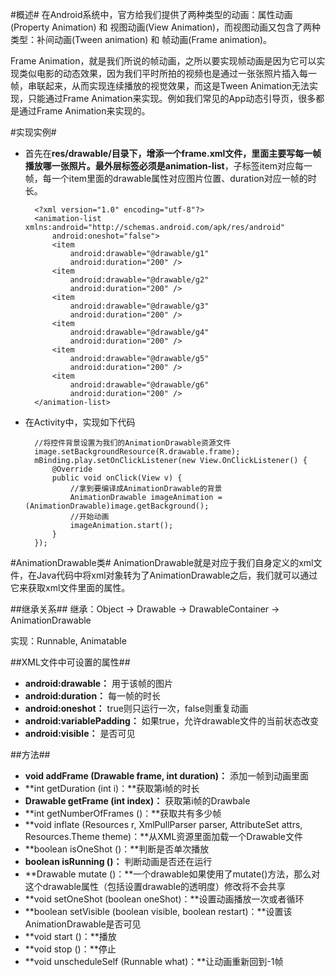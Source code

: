 #概述#
在Android系统中，官方给我们提供了两种类型的动画：属性动画(Property Animation) 和 视图动画(View Animation)，而视图动画又包含了两种类型：补间动画(Tween animation) 和 帧动画(Frame animation)。

Frame Animation，就是我们所说的帧动画，之所以要实现帧动画是因为它可以实现类似电影的动态效果，因为我们平时所拍的视频也是通过一张张照片插入每一帧，串联起来，从而实现连续播放的视觉效果，而这是Tween Animation无法实现，只能通过Frame Animation来实现。例如我们常见的App动态引导页，很多都是通过Frame Animation来实现的。

#实现实例#
- 首先在**res/drawable/**目录下，增添一个frame.xml文件，里面主要写每一帧播放哪一张照片。最外层标签必须是**animation-list**，子标签item对应每一帧，每一个item里面的drawable属性对应图片位置、duration对应一帧的时长。

	    <?xml version="1.0" encoding="utf-8"?>
		<animation-list xmlns:android="http://schemas.android.com/apk/res/android"
		    android:oneshot="false">
		    <item
		        android:drawable="@drawable/g1"
		        android:duration="200" />
		    <item
		        android:drawable="@drawable/g2"
		        android:duration="200" />
		    <item
		        android:drawable="@drawable/g3"
		        android:duration="200" />
		    <item
		        android:drawable="@drawable/g4"
		        android:duration="200" />
		    <item
		        android:drawable="@drawable/g5"
		        android:duration="200" />
		    <item
		        android:drawable="@drawable/g6"
		        android:duration="200" />
		</animation-list>

- 在Activity中，实现如下代码

	    //将控件背景设置为我们的AnimationDrawable资源文件
		image.setBackgroundResource(R.drawable.frame);
		mBinding.play.setOnClickListener(new View.OnClickListener() {
		    @Override
		    public void onClick(View v) {
		        //拿到要编译成AnimationDrawable的背景
		        AnimationDrawable imageAnimation = (AnimationDrawable)image.getBackground();
		        //开始动画
		        imageAnimation.start();
		    }
		});


#AnimationDrawable类#
AnimationDrawable就是对应于我们自身定义的xml文件，在Java代码中将xml对象转为了AnimationDrawable之后，我们就可以通过它来获取xml文件里面的属性。

##继承关系##
继承：Object -> Drawable -> DrawableContainer -> AnimationDrawable

实现：Runnable, Animatable

##XML文件中可设置的属性##
- **android:drawable：** 用于该帧的图片
- **android:duration：** 每一帧的时长
- **android:oneshot：** true则只运行一次，false则重复动画
- **android:variablePadding：** 如果true，允许drawable文件的当前状态改变
- **android:visible：** 是否可见

##方法##
- **void addFrame (Drawable frame, int duration)：** 添加一帧到动画里面
- **int getDuration (int i)：**获取第i帧的时长
- **Drawable getFrame (int index)：** 获取第i帧的Drawbale
- **int getNumberOfFrames ()：**获取共有多少帧
- **void inflate (Resources r, XmlPullParser parser, AttributeSet attrs, Resources.Theme theme)：**从XML资源里面加载一个Drawable文件
- **boolean isOneShot ()：**判断是否单次播放
- **boolean isRunning ()：** 判断动画是否还在运行
- **Drawable mutate ()：**一个drawable如果使用了mutate()方法，那么对这个drawable属性（包括设置drawable的透明度）修改将不会共享
- **void setOneShot (boolean oneShot)：**设置动画播放一次或者循环
- **boolean setVisible (boolean visible, boolean restart)：**设置该AnimationDrawable是否可见
- **void start ()：**播放
- **void stop ()：**停止
- **void unscheduleSelf (Runnable what)：**让动画重新回到-1帧
